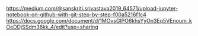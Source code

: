 https://medium.com/@sanskriti.srivastava2019_64571/upload-jupyter-notebook-on-github-with-git-step-by-step-f00a5216f1c4
https://docs.google.com/document/d/1MOvsGlPO6khsYyOn3Eq5VEnoum_kOeDDjSSdm36kk_4/edit?usp=sharing
